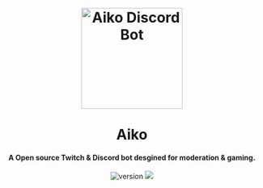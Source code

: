 <h1 align="center">
    <br>
    <a herf=""><img src="https://cdn.discordapp.com/avatars/769071220632977438/3821259510b8ae8c95253db18446ffe4.png?size=256" alt="Aiko Discord Bot" width="200"></a>
    <br>
    <br>
    Aiko
    <br>
</h1>

<h4 align="center">A Open source Twitch & Discord bot desgined for moderation & gaming.</h4>

<p align="center"> 
        <img src="https://img.shields.io/github/package-json/v/Supesu/Aiko/master?label=Version&style=flat-square" alt="version">
        <img src="https://img.shields.io/badge/Discord%20Version-%5E12.4.1-green">
</p>

